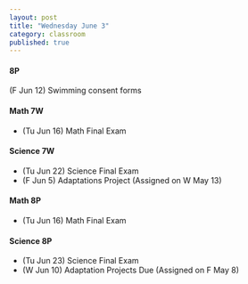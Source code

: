 ```yaml
---
layout: post
title: "Wednesday June 3"
category: classroom
published: true
---
```

#### 8P
(F Jun 12) Swimming consent forms

#### Math 7W
* (Tu Jun 16) Math Final Exam 

#### Science 7W
* (Tu Jun 22) Science Final Exam 
* (F Jun 5) Adaptations Project (Assigned on W May 13)

#### Math 8P
* (Tu Jun 16) Math Final Exam 

#### Science 8P
* (Tu Jun 23) Science Final Exam 
* (W Jun 10) Adaptation Projects Due (Assigned on F May 8)
